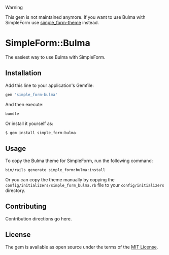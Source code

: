 > [!WARNING]
> This gem is not maintained anymore.
> If you want to use Bulma with SimpleForm use [simple_form-theme](https://github.com/JuanVqz/simple_form-theme) instead.

# SimpleForm::Bulma
The easiest way to use Bulma with SimpleForm.

## Installation
Add this line to your application's Gemfile:

```ruby
gem 'simple_form-bulma'
```

And then execute:
```bash
bundle
```

Or install it yourself as:
```bash
$ gem install simple_form-bulma
```

## Usage
To copy the Bulma theme for SimpleForm, run the following command:

```bash
bin/rails generate simple_form:bulma:install
```

Or you can copy the theme manually by copying the `config/initializers/simple_form_bulma.rb` file to your `config/initializers` directory.

## Contributing
Contribution directions go here.

## License
The gem is available as open source under the terms of the [MIT License](https://opensource.org/licenses/MIT).
